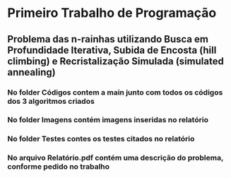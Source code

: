 # Primeiro Trabalho de Programação 

## Problema das n-rainhas utilizando Busca em Profundidade Iterativa, Subida de Encosta (hill climbing) e Recristalização Simulada (simulated annealing)

### No folder Códigos contem a main junto com todos os códigos dos 3 algoritmos criados
### No folder Imagens contém imagens inseridas no relatório
### No folder Testes contes os testes citados no relatório
### No arquivo Relatório.pdf contém uma descrição do problema, conforme pedido no trabalho
